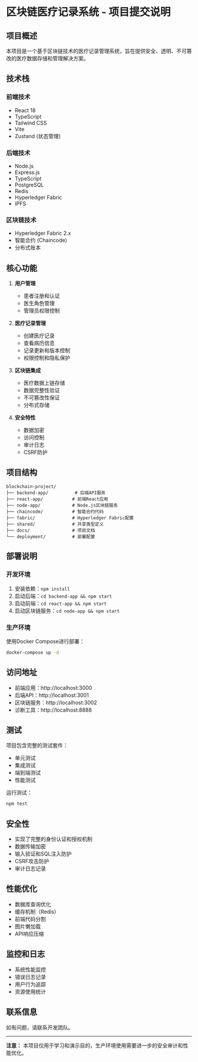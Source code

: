 # 区块链医疗记录系统 - 项目提交说明

## 项目概述

本项目是一个基于区块链技术的医疗记录管理系统，旨在提供安全、透明、不可篡改的医疗数据存储和管理解决方案。

## 技术栈

### 前端技术
- React 18
- TypeScript
- Tailwind CSS
- Vite
- Zustand (状态管理)

### 后端技术
- Node.js
- Express.js
- TypeScript
- PostgreSQL
- Redis
- Hyperledger Fabric
- IPFS

### 区块链技术
- Hyperledger Fabric 2.x
- 智能合约 (Chaincode)
- 分布式账本

## 核心功能

1. **用户管理**
   - 患者注册和认证
   - 医生角色管理
   - 管理员权限控制

2. **医疗记录管理**
   - 创建医疗记录
   - 查看病历信息
   - 记录更新和版本控制
   - 权限控制和隐私保护

3. **区块链集成**
   - 医疗数据上链存储
   - 数据完整性验证
   - 不可篡改性保证
   - 分布式存储

4. **安全特性**
   - 数据加密
   - 访问控制
   - 审计日志
   - CSRF防护

## 项目结构

```
blockchain-project/
├── backend-app/          # 后端API服务
├── react-app/           # 前端React应用
├── node-app/            # Node.js区块链服务
├── chaincode/           # 智能合约代码
├── fabric/              # Hyperledger Fabric配置
├── shared/              # 共享类型定义
├── docs/                # 项目文档
└── deployment/          # 部署配置
```

## 部署说明

### 开发环境
1. 安装依赖：`npm install`
2. 启动后端：`cd backend-app && npm start`
3. 启动前端：`cd react-app && npm start`
4. 启动区块链服务：`cd node-app && npm start`

### 生产环境
使用Docker Compose进行部署：
```bash
docker-compose up -d
```

## 访问地址

- 前端应用：http://localhost:3000
- 后端API：http://localhost:3001
- 区块链服务：http://localhost:3002
- 诊断工具：http://localhost:8888

## 测试

项目包含完整的测试套件：
- 单元测试
- 集成测试
- 端到端测试
- 性能测试

运行测试：
```bash
npm test
```

## 安全性

- 实现了完整的身份认证和授权机制
- 数据传输加密
- 输入验证和SQL注入防护
- CSRF攻击防护
- 审计日志记录

## 性能优化

- 数据库查询优化
- 缓存机制（Redis）
- 前端代码分割
- 图片懒加载
- API响应压缩

## 监控和日志

- 系统性能监控
- 错误日志记录
- 用户行为追踪
- 资源使用统计

## 联系信息

如有问题，请联系开发团队。

---

**注意：** 本项目仅用于学习和演示目的，生产环境使用需要进一步的安全审计和性能优化。